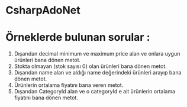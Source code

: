 # CsharpAdoNet

# Örneklerde bulunan sorular : 

1) Dışarıdan decimal minimum ve maximum price alan ve onlara uygun ürünleri bana dönen metot.
2) Stokta olmayan (stok sayısı 0) olan ürünleri bana dönen metot.
3) Dışarıdan name alan ve aldığı name değerindeki ürünleri arayıp bana dönen metot.
4) Ürünlerin ortalama fiyatını bana veren metot.
5) Dışarıdan CategoryId alan ve o categoryId e ait ürünlerin ortalama fiyatını bana dönen metot.
